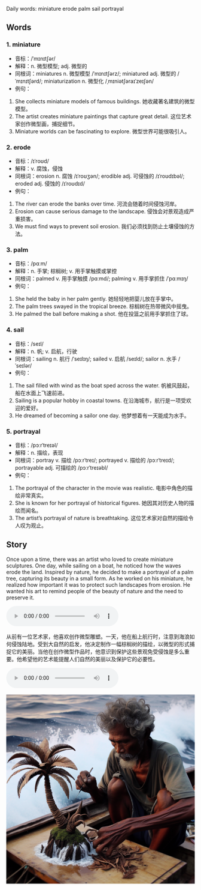 Daily words: miniature erode palm sail portrayal

## Words
### 1. miniature
- 音标：/ˈmɪnɪtʃər/ <span style="cursor: pointer;" onclick="document.getElementById('audio-player-1').play()"><i class="fas fa-volume-up"></i></span>
<audio id="audio-player-1" src="audios/words/miniature.mp3" style="display:none;"></audio>
- 解释：n. 微型模型; adj. 微型的
- 同根词：miniatures n. 微型模型 /ˈmɪnɪtʃərz/; miniatured adj. 微型的 /ˈmɪnɪtʃərd/; miniaturization n. 微型化 /ˌmɪniətʃəraɪˈzeɪʃən/
- 例句：
1. She collects miniature models of famous buildings.
她收藏著名建筑的微型模型。
2. The artist creates miniature paintings that capture great detail.
这位艺术家创作微型画，捕捉细节。
3. Miniature worlds can be fascinating to explore.
微型世界可能很吸引人。

### 2. erode
- 音标：/ɪˈroʊd/ <span style="cursor: pointer;" onclick="document.getElementById('audio-player-2').play()"><i class="fas fa-volume-up"></i></span>
<audio id="audio-player-2" src="audios/words/erode.mp3" style="display:none;"></audio>
- 解释：v. 腐蚀，侵蚀
- 同根词：erosion n. 腐蚀 /ɪˈroʊʒən/; erodible adj. 可侵蚀的 /ɪˈroʊdɪbəl/; eroded adj. 侵蚀的 /ɪˈroʊdɪd/
- 例句：
1. The river can erode the banks over time.
河流会随着时间侵蚀河岸。
2. Erosion can cause serious damage to the landscape.
侵蚀会对景观造成严重损害。
3. We must find ways to prevent soil erosion.
我们必须找到防止土壤侵蚀的方法。

### 3. palm
- 音标：/pɑːm/ <span style="cursor: pointer;" onclick="document.getElementById('audio-player-3').play()"><i class="fas fa-volume-up"></i></span>
<audio id="audio-player-3" src="audios/words/palm.mp3" style="display:none;"></audio>
- 解释：n. 手掌; 棕榈树; v. 用手掌触摸或掌控
- 同根词：palmed v. 用手掌触摸 /pɑːmd/; palming v. 用手掌抓住 /ˈpɑːmɪŋ/
- 例句：
1. She held the baby in her palm gently.
她轻轻地把婴儿放在手掌中。
2. The palm trees swayed in the tropical breeze.
棕榈树在热带微风中摇曳。
3. He palmed the ball before making a shot.
他在投篮之前用手掌抓住了球。

### 4. sail
- 音标：/seɪl/ <span style="cursor: pointer;" onclick="document.getElementById('audio-player-4').play()"><i class="fas fa-volume-up"></i></span>
<audio id="audio-player-4" src="audios/words/sail.mp3" style="display:none;"></audio>
- 解释：n. 帆; v. 启航，行驶
- 同根词：sailing n. 航行 /ˈseɪlɪŋ/; sailed v. 启航 /seɪld/; sailor n. 水手 /ˈseɪlər/
- 例句：
1. The sail filled with wind as the boat sped across the water.
帆被风鼓起，船在水面上飞速前进。
2. Sailing is a popular hobby in coastal towns.
在沿海城市，航行是一项受欢迎的爱好。
3. He dreamed of becoming a sailor one day.
他梦想着有一天能成为水手。

### 5. portrayal
- 音标：/pɔːrˈtreɪəl/ <span style="cursor: pointer;" onclick="document.getElementById('audio-player-5').play()"><i class="fas fa-volume-up"></i></span>
<audio id="audio-player-5" src="audios/words/portrayal.mp3" style="display:none;"></audio>
- 解释：n. 描绘，表现
- 同根词：portray v. 描绘 /pɔːrˈtreɪ/; portrayed v. 描绘的 /pɔːrˈtreɪd/; portrayable adj. 可描绘的 /pɔːrˈtreɪəbl/
- 例句：
1. The portrayal of the character in the movie was realistic.
电影中角色的描绘非常真实。
2. She is known for her portrayal of historical figures.
她因其对历史人物的描绘而闻名。
3. The artist’s portrayal of nature is breathtaking.
这位艺术家对自然的描绘令人叹为观止。

## Story
Once upon a time, there was an artist who loved to create miniature sculptures. One day, while sailing on a boat, he noticed how the waves erode the land. Inspired by nature, he decided to make a portrayal of a palm tree, capturing its beauty in a small form. As he worked on his miniature, he realized how important it was to protect such landscapes from erosion. He wanted his art to remind people of the beauty of nature and the need to preserve it.

<audio controls>
  <source src="https://files.dwong.top/story/2024-10-11-english.mp3" type="audio/mpeg">
  你的浏览器不支持音频元素。
</audio>
  

从前有一位艺术家，他喜欢创作微型雕塑。一天，他在船上航行时，注意到海浪如何侵蚀陆地。受到大自然的启发，他决定制作一幅棕榈树的描绘，以微型的形式捕捉它的美丽。当他在创作微型作品时，他意识到保护这些景观免受侵蚀是多么重要。他希望他的艺术能提醒人们自然的美丽以及保护它的必要性。

<audio controls>
  <source src="https://files.dwong.top/story/2024-10-11-chinese.mp3" type="audio/mpeg">
  你的浏览器不支持音频元素。
</audio>
  

![story](./images/2024-10-11.png)

